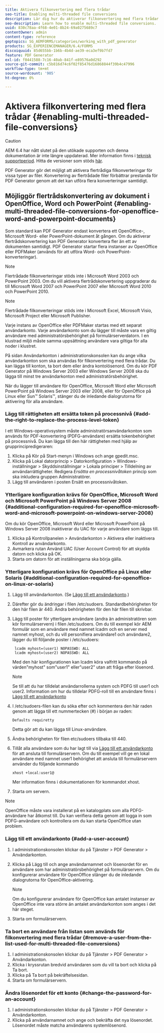 ```yaml
---
title: Aktivera filkonvertering med flera trådar
seo-title: Enabling multi-threaded file conversions
description: Lär dig hur du aktiverar filkonvertering med flera trådar.
seo-description: Learn how to enable multi-threaded file conversions.
uuid: 830c78aa-4f68-4e01-8b24-69a0275689c7
contentOwner: admin
content-type: reference
geptopics: SG_AEMFORMS/categories/working_with_pdf_generator
products: SG_EXPERIENCEMANAGER/6.4/FORMS
discoiquuid: 85d655bb-1b6b-4b4d-ae39-eca3ef9b7fd7
feature: PDF Generator
exl-id: f0441588-7c16-40ab-841f-e89576a0d292
source-git-commit: c5b816d74c6f02f85476d16868844f39b4c47996
workflow-type: tm+mt
source-wordcount: '905'
ht-degree: 0%

---
```


# Aktivera filkonvertering med flera trådar {#enabling-multi-threaded-file-conversions}

>[!CAUTION]
>
>AEM 6.4 har nått slutet på den utökade supporten och denna dokumentation är inte längre uppdaterad. Mer information finns i [teknisk supportperiod](https://helpx.adobe.com/support/programs/eol-matrix.html). Hitta de versioner som stöds [här](https://experienceleague.adobe.com/docs/).

PDF Generator gör det möjligt att aktivera flertrådiga filkonverteringar för vissa typer av filer. Konvertering av flertrådade filer förbättrar prestanda för PDF Generator genom att det kan utföra flera konverteringar samtidigt.

## Möjliggör flertrådskonvertering av dokument i OpenOffice, Word och PowerPoint {#enabling-multi-threaded-file-conversions-for-openoffice-word-and-powerpoint-documents}

Som standard kan PDF Generator endast konvertera ett OpenOffice-, Microsoft Word- eller PowerPoint-dokument åt gången. Om du aktiverar flertrådskonvertering kan PDF Generator konvertera fler än ett av dokumenten samtidigt. PDF Generator startar flera instanser av OpenOffice eller PDFMaker (används för att utföra Word- och PowerPoint-konverteringar).

>[!NOTE]
>
>Flertrådade filkonverteringar stöds inte i Microsoft Word 2003 och PowerPoint 2003. Om du vill aktivera flertrådskonvertering uppgraderar du till Microsoft Word 2007 och PowerPoint 2007 eller Microsoft Word 2010 och PowerPoint 2010.

>[!NOTE]
>
>Flertrådade filkonverteringar stöds inte i Microsoft Excel, Microsoft Visio, Microsoft Project eller Microsoft Publisher.

Varje instans av OpenOffice eller PDFMaker startas med ett separat användarkonto. Varje användarkonto som du lägger till måste vara en giltig användare med administratörsbehörighet på formulärserverdatorn. I en klustrad miljö måste samma uppsättning användare vara giltiga för alla noder i klustret.

På sidan Användarkonton i administrationskonsolen kan du ange vilka användarkonton som ska användas för filkonvertering med flera trådar. Du kan lägga till konton, ta bort dem eller ändra kontolösenord. Om du kör PDF Generator på Windows Server 2003 eller Windows Server 2008 ska du lägga till minst tre användarkonton med administratörsbehörighet.

När du lägger till användare för OpenOffice, Microsoft Word eller Microsoft PowerPoint på Windows Server 2003 eller 2008, eller för OpenOffice på Linux eller Sun™ Solaris™, stänger du de inledande dialogrutorna för aktivering för alla användare.

### Lägg till rättigheten att ersätta token på processnivå {#add-the-right-to-replace-the-process-level-token}

I ett Windows-operativsystem måste administratörsanvändarkonton som används för PDF-konvertering (PDFG-användare) ersätta tokenbehörighet på processnivå. Du kan lägga till den här rättigheten med hjälp av grupprincipredigeraren:

1. Klicka på Kör på Start-menyn i Windows och ange gpedit.msc.
1. Klicka på Lokal datorprincip > Datorkonfiguration > Windows-inställningar > Skyddsinställningar > Lokala principer > Tilldelning av användarrättigheter. Redigera *Ersätta en processnivåtoken* princip som ska inkludera gruppen Administratörer.
1. Lägg till användaren i posten Ersätt en processnivåtoken.

### Ytterligare konfiguration krävs för OpenOffice, Microsoft Word och Microsoft PowerPoint på Windows Server 2008 {#additional-configuration-required-for-openoffice-microsoft-word-and-microsoft-powerpoint-on-windows-server-2008}

Om du kör OpenOffice, Microsoft Word eller Microsoft PowerPoint på Windows Server 2008 inaktiverar du UAC för varje användare som läggs till.

1. Klicka på Kontrollpanelen > Användarkonton > Aktivera eller inaktivera Kontroll av användarkonto.
1. Avmarkera rutan Använd UAC (User Account Control) för att skydda datorn och klicka på OK.
1. Starta om datorn för att inställningarna ska börja gälla.

### Ytterligare konfiguration krävs för OpenOffice på Linux eller Solaris {#additional-configuration-required-for-openoffice-on-linux-or-solaris}

1. Lägg till användarkonton. (Se [Lägg till ett användarkonto](enabling-multi-threaded-file-conversions.md#add-a-user-account).)
1. Därefter gör du ändringar i filen /etc/sudoers. Standardbehörigheten för den här filen är 440. Ändra behörigheten för den här filen till skrivbar.
1. Lägg till poster för ytterligare användare (andra än administratören som kör formulärservern) i filen /etc/sudoers. Om du till exempel kör AEM formulär som en användare med namnet lcadm och en server med namnet myhost, och du vill personifiera användare1 och användare2, lägger du till följande poster i /etc/sudoers:

   ```as3
    lcadm myhost=(user1) NOPASSWD: ALL 
    lcadm myhost=(user2) NOPASSWD: ALL
   ```

   Med den här konfigurationen kan lcadm köra valfritt kommando på värden&quot;myhost&quot; som&quot;user1&quot; eller&quot;user2&quot; utan att fråga efter lösenord.

   >[!NOTE]
   >
   >Se till att du har tilldelat användarrollerna system och PDFG till user1 och user2. Information om hur du tilldelar PDFG-roll till en användare finns i [Lägg till ett användarkonto](enabling-multi-threaded-file-conversions.md#add-a-user-account)

1. I /etc/sudoers-filen kan du söka efter och kommentera den här raden genom att lägga till ett nummertecken (#) i början av raden:

   ```as3
   Defaults requiretty
   ```

   Detta gör att du kan lägga till Linux-användare.

1. Ändra behörigheten för filen etc/sudoers tillbaka till 440.
1. Tillåt alla användare som du har lagt till via [Lägg till ett användarkonto](enabling-multi-threaded-file-conversions.md#add-a-user-account) för att ansluta till formulärservern. Om du till exempel vill ge en lokal användare med namnet user1 behörighet att ansluta till formulärservern använder du följande kommando

   `xhost +local:user1@`

   Mer information finns i dokumentationen för kommandot xhost.

1. Starta om servern.

>[!NOTE]
>
>OpenOffice måste vara installerat på en katalogplats som alla PDFG-användare har åtkomst till. Du kan verifiera detta genom att logga in som PDFG-användare och kontrollera om du kan starta OpenOffice utan problem.

### Lägg till ett användarkonto {#add-a-user-account}

1. I administrationskonsolen klickar du på Tjänster > PDF Generator > Användarkonton.
1. Klicka på Lägg till och ange användarnamnet och lösenordet för en användare som har administratörsbehörighet på formulärservern. Om du konfigurerar användare för OpenOffice stänger du de inledande dialogrutorna för OpenOffice-aktivering.

   >[!NOTE]
   >
   >Om du konfigurerar användare för OpenOffice kan antalet instanser av OpenOffice inte vara större än antalet användarkonton som anges i det här steget.

1. Starta om formulärservern.

### Ta bort en användare från listan som används för filkonvertering med flera trådar {#remove-a-user-from-the-list-used-for-multi-threaded-file-conversions}

1. I administrationskonsolen klickar du på Tjänster > PDF Generator > Användarkonton.
1. Klicka i kryssrutan bredvid användaren som du vill ta bort och klicka på Ta bort.
1. Klicka på Ta bort på bekräftelsesidan.
1. Starta om formulärservern.

### Ändra lösenordet för ett konto {#change-the-password-for-an-account}

1. I administrationskonsolen klickar du på Tjänster > PDF Generator > Användarkonton.
1. Klicka på användarnamnet och ange och bekräfta det nya lösenordet. Lösenordet måste matcha användarens systemlösenord.
